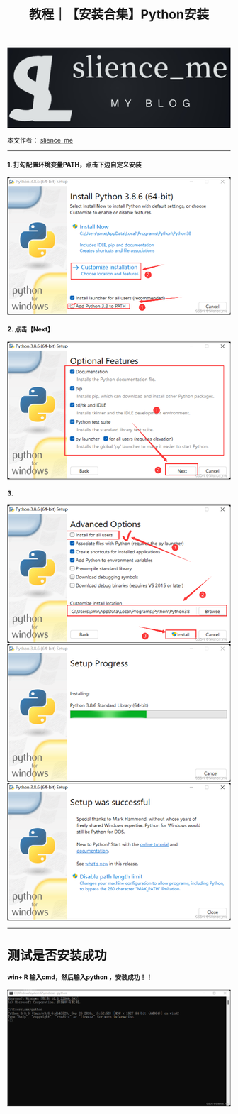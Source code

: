 ﻿---
layout: post
title: 教程｜【安装合集】Python安装
categories: [教程]
description: 【安装合集】Python安装
keywords: 教程
mermaid: false
sequence: false
flow: false
mathjax: false
mindmap: false
mindmap2: false
---

![img](https://raw.githubusercontent.com/slience-me/picGo/master/images/logo_slienceme3.jpeg)

本文作者： [slience_me](https://slienceme.cn/)

---

#### 1. 打勾配置环境变量PATH，点击下边自定义安装
![Alt Text](/images/posts/dc41ad14ddad4570aebd115b71cf95d8.png)
#### 2. 点击【Next】
![Alt Text](/images/posts/beaa302541dc4f1bb2224b875a000cc6.png)
#### 3. 
![Alt Text](/images/posts/5450d09f2aae41f49f7d514bbb236be6.png)
![Alt Text](/images/posts/40a9ab2230be459bb5d686df166dbabe.png)
![Alt Text](/images/posts/1b3b73417eca424c9d9f486f60607f8e.png)

---
# 测试是否安装成功
#### win+ R 输入cmd，然后输入python ，安装成功！！
![Alt Text](/images/posts/fc5a28212f454a228d622e20c6909078.png)



